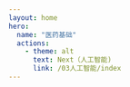 ```yaml
---
layout: home
hero:
  name: "医药基础"
  actions:
    - theme: alt
      text: Next（人工智能)
      link: /03人工智能/index
---
```


<Posts :dir="'02医药基础'"/>
